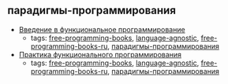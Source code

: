 парадигмы-программирования
---
* [Введение в функциональное программирование](http://funprog-ru.github.io)
    * tags: [free-programming-books](../tags/free-programming-books.md), [language-agnostic](../tags/language-agnostic.md), [free-programming-books-ru](../tags/free-programming-books-ru.md), [парадигмы-программирования](../tags/парадигмы-программирования.md)
* [Практика функционального программирования](http://fprog.ru)
    * tags: [free-programming-books](../tags/free-programming-books.md), [language-agnostic](../tags/language-agnostic.md), [free-programming-books-ru](../tags/free-programming-books-ru.md), [парадигмы-программирования](../tags/парадигмы-программирования.md)
